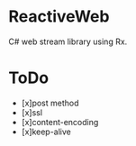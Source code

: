 # ReactiveWeb
C# web stream library using Rx.

# ToDo
* [x]post method
* [x]ssl
* [x]content-encoding
* [x]keep-alive

